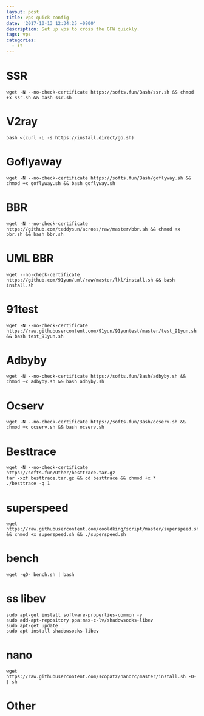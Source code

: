 ```yaml
---
layout: post
title: vps quick config
date: '2017-10-13 12:34:25 +0800'
description: Set up vps to cross the GFW quickly.
tags: vps
categories:
  - it
---
```


# SSR

```
wget -N --no-check-certificate https://softs.fun/Bash/ssr.sh && chmod +x ssr.sh && bash ssr.sh
```

# V2ray

```
bash <(curl -L -s https://install.direct/go.sh)
```

# Goflyaway

```
wget -N --no-check-certificate https://softs.fun/Bash/goflyway.sh && chmod +x goflyway.sh && bash goflyway.sh
```

# BBR

```
wget -N --no-check-certificate https://github.com/teddysun/across/raw/master/bbr.sh && chmod +x bbr.sh && bash bbr.sh
```

# UML BBR

```
wget --no-check-certificate https://github.com/91yun/uml/raw/master/lkl/install.sh && bash install.sh
```

# 91test

```
wget -N --no-check-certificate https://raw.githubusercontent.com/91yun/91yuntest/master/test_91yun.sh && bash test_91yun.sh
```

# Adbyby

```
wget -N --no-check-certificate https://softs.fun/Bash/adbyby.sh && chmod +x adbyby.sh && bash adbyby.sh
```

# Ocserv

```
wget -N --no-check-certificate https://softs.fun/Bash/ocserv.sh && chmod +x ocserv.sh && bash ocserv.sh
```

# Besttrace

```
wget -N --no-check-certificate https://softs.fun/Other/besttrace.tar.gz
tar -xzf besttrace.tar.gz && cd besttrace && chmod +x *
./besttrace -q 1
```

# superspeed

```
wget https://raw.githubusercontent.com/oooldking/script/master/superspeed.sh && chmod +x superspeed.sh && ./superspeed.sh
```

# bench

```
wget -qO- bench.sh | bash
```

# ss libev

```
sudo apt-get install software-properties-common -y
sudo add-apt-repository ppa:max-c-lv/shadowsocks-libev
sudo apt-get update
sudo apt install shadowsocks-libev
```

# nano

```
wget https://raw.githubusercontent.com/scopatz/nanorc/master/install.sh -O- | sh
```

# Other
